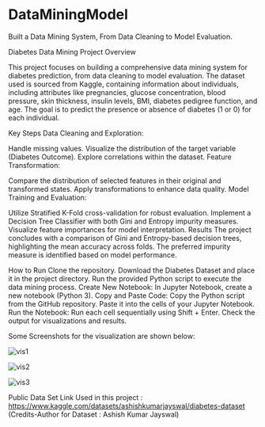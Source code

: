 # DataMiningModel
Built a Data Mining System, From Data Cleaning to Model Evaluation.

Diabetes Data Mining Project
Overview

This project focuses on building a comprehensive data mining system for diabetes prediction, from data cleaning to model evaluation. The dataset used is sourced from Kaggle, containing information about individuals, including attributes like pregnancies, glucose concentration, blood pressure, skin thickness, insulin levels, BMI, diabetes pedigree function, and age. The goal is to predict the presence or absence of diabetes (1 or 0) for each individual.

Key Steps
Data Cleaning and Exploration:

Handle missing values.
Visualize the distribution of the target variable (Diabetes Outcome).
Explore correlations within the dataset.
Feature Transformation:

Compare the distribution of selected features in their original and transformed states.
Apply transformations to enhance data quality.
Model Training and Evaluation:

Utilize Stratified K-Fold cross-validation for robust evaluation.
Implement a Decision Tree Classifier with both Gini and Entropy impurity measures.
Visualize feature importances for model interpretation.
Results
The project concludes with a comparison of Gini and Entropy-based decision trees, highlighting the mean accuracy across folds. The preferred impurity measure is identified based on model performance.

How to Run
Clone the repository.
Download the Diabetes Dataset and place it in the project directory.
Run the provided Python script to execute the data mining process.
Create New Notebook:
In Jupyter Notebook, create a new notebook (Python 3).
Copy and Paste Code:
Copy the Python script from the GitHub repository.
Paste it into the cells of your Jupyter Notebook.
Run the Notebook:
Run each cell sequentially using Shift + Enter.
Check the output for visualizations and results.


Some Screenshots for the visualization are shown below:

![vis1](https://github.com/VishCraft/DataMiningModel/assets/144891820/f2c1b751-fd7b-4065-aef9-3c34175ea479)

![vis2](https://github.com/VishCraft/DataMiningModel/assets/144891820/e7550fca-4abb-485c-b445-91543d44a520)


![vis3](https://github.com/VishCraft/DataMiningModel/assets/144891820/91dce693-6b7d-4ad3-98a4-7c97c0eefa46)

Public Data Set Link Used in this project : https://www.kaggle.com/datasets/ashishkumarjayswal/diabetes-dataset 
(Credits-Author for Dataset : Ashish Kumar Jayswal) 



